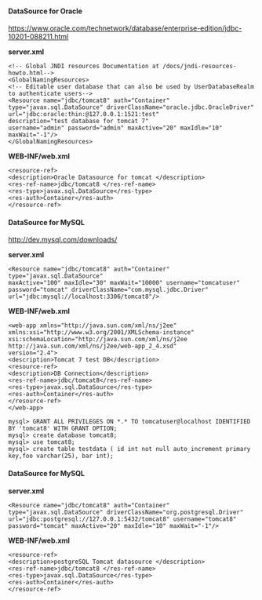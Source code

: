 #### DataSource for Oracle

https://www.oracle.com/technetwork/database/enterprise-edition/jdbc-10201-088211.html

**server.xml**


```
<!-- Global JNDI resources Documentation at /docs/jndi-resources- howto.html-->
<GlobalNamingResources>
<!-- Editable user database that can also be used by UserDatabaseRealm to authenticate users-->
<Resource name="jdbc/tomcat8" auth="Container"
type="javax.sql.DataSource" driverClassName="oracle.jdbc.OracleDriver"
url="jdbc:oracle:thin:@127.0.0.1:1521:test"
description="test database for tomcat 7"
username="admin" password="admin" maxActive="20" maxIdle="10"
maxWait="-1"/>
</GlobalNamingResources>
```


**WEB-INF/web.xml**

```
<resource-ref>
<description>Oracle Datasource for tomcat </description>
<res-ref-name>jdbc/tomcat8 </res-ref-name>
<res-type>javax.sql.DataSource</res-type>
<res-auth>Container</res-auth>
</resource-ref>
```


#### DataSource for MySQL

http://dev.mysql.com/downloads/

**server.xml**

```
<Resource name="jdbc/tomcat8" auth="Container" type="javax.sql.DataSource"
maxActive="100" maxIdle="30" maxWait="10000" username="tomcatuser" password="tomcat" driverClassName="com.mysql.jdbc.Driver"
url="jdbc:mysql://localhost:3306/tomcat8"/>

```

**WEB-INF/web.xml**

```
<web-app xmlns="http://java.sun.com/xml/ns/j2ee" xmlns:xsi="http://www.w3.org/2001/XMLSchema-instance"
xsi:schemaLocation="http://java.sun.com/xml/ns/j2ee http://java.sun.com/xml/ns/j2ee/web-app_2_4.xsd"
version="2.4">
<description>Tomcat 7 test DB</description>
<resource-ref>
<description>DB Connection</description>
<res-ref-name>jdbc/tomcat8</res-ref-name>
<res-type>javax.sql.DataSource</res-type>
<res-auth>Container</res-auth>
</resource-ref>
</web-app>

```



```
mysql> GRANT ALL PRIVILEGES ON *.* TO tomcatuser@localhost IDENTIFIED BY 'tomcat8' WITH GRANT OPTION;
mysql> create database tomcat8;
mysql> use tomcat8;
mysql> create table testdata ( id int not null auto_increment primary key,foo varchar(25), bar int);
```




#### DataSource for MySQL

**server.xml**

```
<Resource name="jdbc/tomcat8" auth="Container" type="javax.sql.DataSource" driverClassName="org.postgresql.Driver" url="jdbc:postgresql://127.0.0.1:5432/tomcat8" username="tomcat8" password="tomcat" maxActive="20" maxIdle="10" maxWait="-1"/>

```


**WEB-INF/web.xml**

```
<resource-ref>
<description>postgreSQL Tomcat datasource </description>
<res-ref-name>jdbc/tomcat8 </res-ref-name>
<res-type>javax.sql.DataSource</res-type>
<res-auth>Container</res-auth>
</resource-ref>
```





